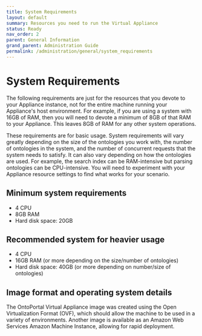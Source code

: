 ```yaml
---
title: System Requirements
layout: default
summary: Resources you need to run the Virtual Appliance
status: Ready
nav_order: 2
parent: General Information
grand_parent: Administration Guide
permalink: /administration/general/system_requirements
---
```


# System Requirements
The following requirements are just for the resources that you devote to your Appliance instance, 
not for the entire machine running your Appliance's host environment. 
For example, if you are using a system with 16GB of RAM, 
then you will need to devote a minimum of 8GB of that RAM to your Appliance.
This leaves 8GB of RAM for any other system operations.

These requirements are for basic usage. 
System requirements will vary greatly 
depending on the size of the ontologies you work with, 
the number of ontologies in the system, 
and the number of concurrent requests that the system needs to satisfy. 
It can also vary depending on how the ontologies are used. 
For example, the search index can be RAM-intensive but parsing ontologies can be CPU-intensive. 
You will need to experiment with your Appliance resource settings to find what works for your scenario.

## Minimum system requirements
* 4 CPU
* 8GB RAM
* Hard disk space: 20GB

## Recommended system for heavier usage
* 4 CPU
* 16GB RAM (or more depending on the size/number of ontologies)
* Hard disk space: 40GB (or more depending on number/size of ontologies)

## Image format and operating system details

The OntoPortal Virtual Appliance image was created 
using the Open Virtualization Format (OVF),
which should allow the machine to be used in a variety of environments.
Another image is available as an Amazon Web Services Amazon Machine Instance,
allowing for rapid deployment. 


